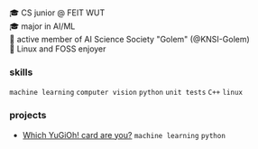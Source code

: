 🎓 CS junior @ FEIT WUT  
🎓 major in AI/ML  
🔬 active member of AI Science Society "Golem" (@KNSI-Golem)  
🐧 Linux and FOSS enjoyer

### skills
`machine learning` `computer vision` `python` `unit tests` `C++` `linux`

### projects
- [Which YuGiOh! card are you?](https://github.com/mlojek/which-yugioh-card-are-you) `machine learning` `python`
